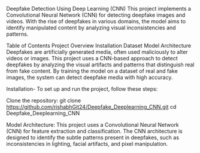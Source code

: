Deepfake Detection Using Deep Learning (CNN)
This project implements a Convolutional Neural Network (CNN) for detecting deepfake images and videos. With the rise of deepfakes in various domains, the model aims to identify manipulated content by analyzing visual inconsistencies and patterns.

Table of Contents
Project Overview
Installation
Dataset
Model Architecture
Deepfakes are artificially generated media, often used maliciously to alter videos or images. This project uses a CNN-based approach to detect deepfakes by analyzing the visual artifacts and patterns that distinguish real from fake content. By training the model on a dataset of real and fake images, the system can detect deepfake media with high accuracy.

Installation-
To set up and run the project, follow these steps:

Clone the repository:
git clone https://github.com/rishabhGit24/Deepfake_Deeplearning_CNN.git
cd Deepfake_Deeplearning_CNN

Model Architecture:
This project uses a Convolutional Neural Network (CNN) for feature extraction and classification. The CNN architecture is designed to identify the subtle patterns present in deepfakes, such as inconsistencies in lighting, facial artifacts, and pixel manipulation.
